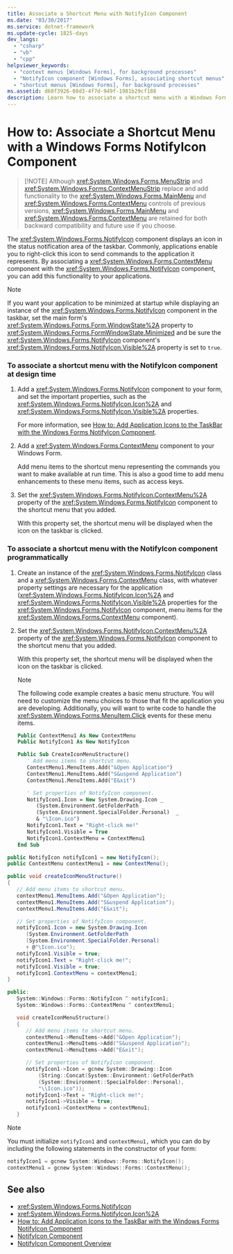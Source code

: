 ```yaml
---
title: Associate a Shortcut Menu with NotifyIcon Component
ms.date: "03/30/2017"
ms.service: dotnet-framework
ms.update-cycle: 1825-days
dev_langs:
  - "csharp"
  - "vb"
  - "cpp"
helpviewer_keywords:
  - "context menus [Windows Forms], for background processes"
  - "NotifyIcon component [Windows Forms], associating shortcut menus"
  - "shortcut menus [Windows Forms], for background processes"
ms.assetid: d68f3926-08d3-4f7d-949f-1981b29cf188
description: Learn how to associate a shortcut menu with a Windows Forms NotifyIcon component to add functionality to applications.
---
```

# How to: Associate a Shortcut Menu with a Windows Forms NotifyIcon Component
>
> [!NOTE]
> Although <xref:System.Windows.Forms.MenuStrip> and <xref:System.Windows.Forms.ContextMenuStrip> replace and add functionality to the <xref:System.Windows.Forms.MainMenu> and <xref:System.Windows.Forms.ContextMenu> controls of previous versions, <xref:System.Windows.Forms.MainMenu> and <xref:System.Windows.Forms.ContextMenu> are retained for both backward compatibility and future use if you choose.

The <xref:System.Windows.Forms.NotifyIcon> component displays an icon in the status notification area of the taskbar. Commonly, applications enable you to right-click this icon to send commands to the application it represents. By associating a <xref:System.Windows.Forms.ContextMenu> component with the <xref:System.Windows.Forms.NotifyIcon> component, you can add this functionality to your applications.

> [!NOTE]
> If you want your application to be minimized at startup while displaying an instance of the <xref:System.Windows.Forms.NotifyIcon> component in the taskbar, set the main form's <xref:System.Windows.Forms.Form.WindowState%2A> property to <xref:System.Windows.Forms.FormWindowState.Minimized> and be sure the <xref:System.Windows.Forms.NotifyIcon> component's <xref:System.Windows.Forms.NotifyIcon.Visible%2A> property is set to `true`.

### To associate a shortcut menu with the NotifyIcon component at design time

1. Add a <xref:System.Windows.Forms.NotifyIcon> component to your form, and set the important properties, such as the <xref:System.Windows.Forms.NotifyIcon.Icon%2A> and <xref:System.Windows.Forms.NotifyIcon.Visible%2A> properties.

     For more information, see [How to: Add Application Icons to the TaskBar with the Windows Forms NotifyIcon Component](app-icons-to-the-taskbar-with-wf-notifyicon.md).

2. Add a <xref:System.Windows.Forms.ContextMenu> component to your Windows Form.

     Add menu items to the shortcut menu representing the commands you want to make available at run time. This is also a good time to add menu enhancements to these menu items, such as access keys.

3. Set the <xref:System.Windows.Forms.NotifyIcon.ContextMenu%2A> property of the <xref:System.Windows.Forms.NotifyIcon> component to the shortcut menu that you added.

     With this property set, the shortcut menu will be displayed when the icon on the taskbar is clicked.

### To associate a shortcut menu with the NotifyIcon component programmatically

1. Create an instance of the <xref:System.Windows.Forms.NotifyIcon> class and a <xref:System.Windows.Forms.ContextMenu> class, with whatever property settings are necessary for the application (<xref:System.Windows.Forms.NotifyIcon.Icon%2A> and <xref:System.Windows.Forms.NotifyIcon.Visible%2A> properties for the <xref:System.Windows.Forms.NotifyIcon> component, menu items for the <xref:System.Windows.Forms.ContextMenu> component).

2. Set the <xref:System.Windows.Forms.NotifyIcon.ContextMenu%2A> property of the <xref:System.Windows.Forms.NotifyIcon> component to the shortcut menu that you added.

     With this property set, the shortcut menu will be displayed when the icon on the taskbar is clicked.

    > [!NOTE]
    > The following code example creates a basic menu structure. You will need to customize the menu choices to those that fit the application you are developing. Additionally, you will want to write code to handle the <xref:System.Windows.Forms.MenuItem.Click> events for these menu items.

    ```vb
    Public ContextMenu1 As New ContextMenu
    Public NotifyIcon1 As New NotifyIcon

    Public Sub CreateIconMenuStructure()
       ' Add menu items to shortcut menu.
       ContextMenu1.MenuItems.Add("&Open Application")
       ContextMenu1.MenuItems.Add("S&uspend Application")
       ContextMenu1.MenuItems.Add("E&xit")

       ' Set properties of NotifyIcon component.
       NotifyIcon1.Icon = New System.Drawing.Icon _
          (System.Environment.GetFolderPath _
          (System.Environment.SpecialFolder.Personal)  _
          & "\Icon.ico")
       NotifyIcon1.Text = "Right-click me!"
       NotifyIcon1.Visible = True
       NotifyIcon1.ContextMenu = ContextMenu1
    End Sub
    ```

```csharp
public NotifyIcon notifyIcon1 = new NotifyIcon();
public ContextMenu contextMenu1 = new ContextMenu();

public void createIconMenuStructure()
{
   // Add menu items to shortcut menu.
   contextMenu1.MenuItems.Add("&Open Application");
   contextMenu1.MenuItems.Add("S&uspend Application");
   contextMenu1.MenuItems.Add("E&xit");

   // Set properties of NotifyIcon component.
   notifyIcon1.Icon = new System.Drawing.Icon
      (System.Environment.GetFolderPath
      (System.Environment.SpecialFolder.Personal)
      + @"\Icon.ico");
   notifyIcon1.Visible = true;
   notifyIcon1.Text = "Right-click me!";
   notifyIcon1.Visible = true;
   notifyIcon1.ContextMenu = contextMenu1;
}
```

```cpp
public:
   System::Windows::Forms::NotifyIcon ^ notifyIcon1;
   System::Windows::Forms::ContextMenu ^ contextMenu1;

   void createIconMenuStructure()
   {
      // Add menu items to shortcut menu.
      contextMenu1->MenuItems->Add("&Open Application");
      contextMenu1->MenuItems->Add("S&uspend Application");
      contextMenu1->MenuItems->Add("E&xit");

      // Set properties of NotifyIcon component.
      notifyIcon1->Icon = gcnew System::Drawing::Icon
          (String::Concat(System::Environment::GetFolderPath
          (System::Environment::SpecialFolder::Personal),
          "\\Icon.ico"));
      notifyIcon1->Text = "Right-click me!";
      notifyIcon1->Visible = true;
      notifyIcon1->ContextMenu = contextMenu1;
   }
```

> [!NOTE]
> You must initialize `notifyIcon1` and `contextMenu1,` which you can do by including the following statements in the constructor of your form:

```cpp
notifyIcon1 = gcnew System::Windows::Forms::NotifyIcon();
contextMenu1 = gcnew System::Windows::Forms::ContextMenu();
```

## See also

- <xref:System.Windows.Forms.NotifyIcon>
- <xref:System.Windows.Forms.NotifyIcon.Icon%2A>
- [How to: Add Application Icons to the TaskBar with the Windows Forms NotifyIcon Component](app-icons-to-the-taskbar-with-wf-notifyicon.md)
- [NotifyIcon Component](notifyicon-component-windows-forms.md)
- [NotifyIcon Component Overview](notifyicon-component-overview-windows-forms.md)
